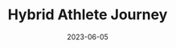 ---
title: "Hybrid Athlete Journey"
description: "
                During college, I started working out and running again. I have been pretty consistent and hope to complete a powerlifting meet and a marathon one day.
                "
date: 2023-06-05
thumbnail: https://aryashetty08.github.io/assets/img/run-thumb.jpg
---